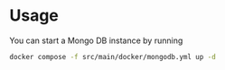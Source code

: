 # Usage

You can start a Mongo DB instance by running

```bash
docker compose -f src/main/docker/mongodb.yml up -d
```
